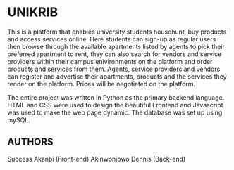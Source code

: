 # UNIKRIB

This is a platform that enables university students househunt, buy products and access services online. Here students can sign-up as regular users then browse through the available apartments listed by agents to pick their preferred apartment to rent, they can also search for vendors and service providers within their campus enivironments on the platform and order products and services from them. Agents, service providers and vendors can register and advertise their apartments, products and the services they render on the platform. Prices will be negotiated on the platform.

The entire project was written in Python as the primary backend language. HTML and CSS were used to design the beautiful Frontend and Javascript was used to make the web page dynamic. The database was set up using mySQL.

## AUTHORS
Success Akanbi (Front-end)
Akinwonjowo Dennis (Back-end)
